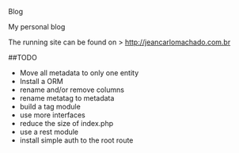 Blog

My personal blog

The running site can be found on > http://jeancarlomachado.com.br

##TODO

- Move all metadata to only one entity
- Install a ORM
- rename and/or remove columns
- rename metatag to metadata
- build a tag module
- use more interfaces
- reduce the size of index.php
- use a rest module
- install simple auth to the root route

